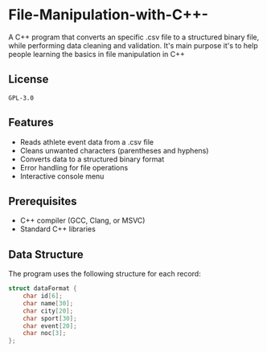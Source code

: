 # File-Manipulation-with-C++-

A C++ program that converts an specific .csv file to a structured binary file, while performing data cleaning and validation. It's main purpose it's to help people learning the basics in file manipulation in C++ 

## License
	GPL-3.0

## Features

- Reads athlete event data from a .csv file
- Cleans unwanted characters (parentheses and hyphens)
- Converts data to a structured binary format
- Error handling for file operations
- Interactive console menu

## Prerequisites

- C++ compiler (GCC, Clang, or MSVC)
- Standard C++ libraries

## Data Structure

The program uses the following structure for each record:
```cpp
struct dataFormat {
    char id[6];
    char name[30];
    char city[20];
    char sport[30];
    char event[20];
    char noc[3];
};
